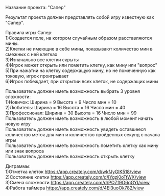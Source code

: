 Название проекта: "Сапер"


Результат проекта должен представлять собой игру известную как "Сапер".

Правила игры Сапер:  
1)Создается поле, на котором случайным образом расставляются мины.          
2)Клетки не имеющие в себе мины, показывают количество мин в смежных с ней клетках       
3)Изначально все клетки скрыты     
4)Игрок может открыть или пометить клетку, как мину или "вопрос"                
5)При нажатии на клетку содержащую мину, но не помеченную как токовую, игрок проигрывает     
6)Игрок побеждает, при открытии всех клеток, не содержащих мины       


Пользователь должен иметь возможность выбрать 3 уровня сложности:         
  1)Новичок:  Ширина = 9 Высота = 9 Число мин = 10      
  2)Любитель: Ширина = 16 Высота = 16 Число мин = 40        
  3)Профессионал: Ширина = 30 Высота = 16 Число мин = 99        
Пользователь должен иметь возможность в любой момент начать новую игру         
Пользователь должен иметь возможность увидеть оставшееся количество меток для мин и количество пройденных секунд с начала игры          
Пользователь должен иметь возможность пометить клетку как мину или знак вопроса     
Пользователь должен иметь возможность открыть клетку


Диграммы:       
1)Отметка клеток https://app.creately.com/d/wkfJyGIK518/view  
2)Состояние клетки https://app.creately.com/d/lYgzj0oTtWX/view  
3)Смена сложности https://app.creately.com/d/POZf9O6qGYI/view       
4)Работа таймера https://app.creately.com/d/4El3uoOk782/view  
